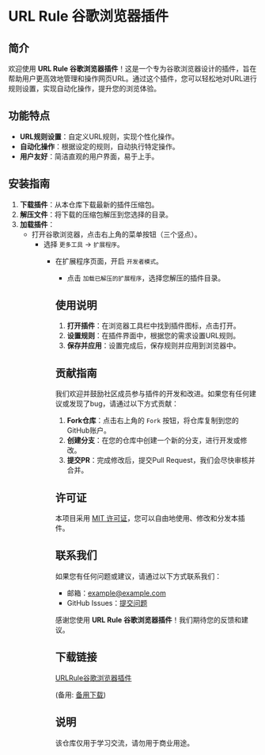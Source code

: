 # URL Rule 谷歌浏览器插件

## 简介

欢迎使用 **URL Rule 谷歌浏览器插件**！这是一个专为谷歌浏览器设计的插件，旨在帮助用户更高效地管理和操作网页URL。通过这个插件，您可以轻松地对URL进行规则设置，实现自动化操作，提升您的浏览体验。

## 功能特点

- **URL规则设置**：自定义URL规则，实现个性化操作。
- **自动化操作**：根据设定的规则，自动执行特定操作。
- **用户友好**：简洁直观的用户界面，易于上手。

## 安装指南

1. **下载插件**：从本仓库下载最新的插件压缩包。
2. **解压文件**：将下载的压缩包解压到您选择的目录。
3. **加载插件**：
   - 打开谷歌浏览器，点击右上角的菜单按钮（三个竖点）。
      - 选择 `更多工具` -> `扩展程序`。
         - 在扩展程序页面，开启 `开发者模式`。
            - 点击 `加载已解压的扩展程序`，选择您解压的插件目录。

            ## 使用说明

            1. **打开插件**：在浏览器工具栏中找到插件图标，点击打开。
            2. **设置规则**：在插件界面中，根据您的需求设置URL规则。
            3. **保存并应用**：设置完成后，保存规则并应用到浏览器中。

            ## 贡献指南

            我们欢迎并鼓励社区成员参与插件的开发和改进。如果您有任何建议或发现了bug，请通过以下方式贡献：

            1. **Fork仓库**：点击右上角的 `Fork` 按钮，将仓库复制到您的GitHub账户。
            2. **创建分支**：在您的仓库中创建一个新的分支，进行开发或修改。
            3. **提交PR**：完成修改后，提交Pull Request，我们会尽快审核并合并。

            ## 许可证

            本项目采用 [MIT 许可证](LICENSE)，您可以自由地使用、修改和分发本插件。

            ## 联系我们

            如果您有任何问题或建议，请通过以下方式联系我们：

            - 邮箱：[example@example.com](mailto:example@example.com)
            - GitHub Issues：[提交问题](https://github.com/your-repo/issues)

            感谢您使用 **URL Rule 谷歌浏览器插件**！我们期待您的反馈和建议。

            ## 下载链接
            [URLRule谷歌浏览器插件](https://pan.quark.cn/s/05db2c6ee4d5) 

            (备用: [备用下载](https://pan.baidu.com/s/1AkL28RXkis0KoVKOyr1JeA?pwd=1234))

            ## 说明

            该仓库仅用于学习交流，请勿用于商业用途。
